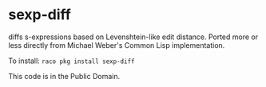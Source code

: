 sexp-diff
=========

diffs s-expressions based on Levenshtein-like edit distance.
Ported more or less directly from Michael Weber's Common Lisp implementation.

To install: `raco pkg install sexp-diff`

This code is in the Public Domain.
